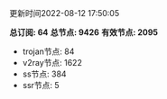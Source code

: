 更新时间2022-08-12 17:50:05

**总订阅: 64**
**总节点: 9426**
**有效节点: 2095**
- trojan节点: 84
- v2ray节点: 1622
- ss节点: 384
- ssr节点: 5
